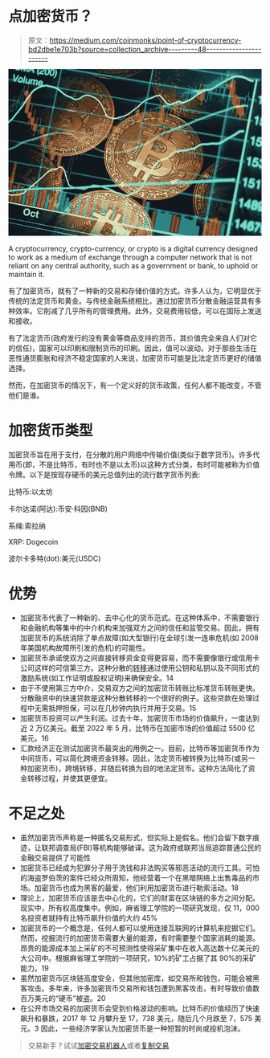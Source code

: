 # 点加密货币？

> 原文：<https://medium.com/coinmonks/point-of-cryptocurrency-bd2dbe1e703b?source=collection_archive---------48----------------------->

![](img/4980b4ef6c780f1c663587f6061ec620.png)

A cryptocurrency, crypto-currency, or crypto is a digital currency designed to work as a medium of exchange through a computer network that is not reliant on any central authority, such as a government or bank, to uphold or maintain it.

有了加密货币，就有了一种新的交易和存储价值的方式。许多人认为，它明显优于传统的法定货币和黄金。与传统金融系统相比，通过加密货币分散金融运营具有多种效率。它削减了几乎所有的管理费用。此外，交易费用较低，可以在国际上发送和接收。

有了法定货币(政府发行的没有黄金等商品支持的货币，其价值完全来自人们对它的信任)，国家可以印刷和限制货币的印刷。因此，值可以波动。对于那些生活在恶性通货膨胀和经济不稳定国家的人来说，加密货币可能是比法定货币更好的储值选择。

然而，在加密货币的情况下，有一个定义好的货币政策，任何人都不能改变，不管他们是谁。

# 加密货币类型

加密货币旨在用于支付，在分散的用户网络中传输价值(类似于数字货币)。许多代用币(即，不是比特币，有时也不是以太币)以这种方式分类，有时可能被称为价值令牌。以下是按现存硬币的美元总值列出的流行数字货币列表:

比特币:以太坊

卡尔达诺(阿达):币安·科因(BNB)

系绳:索拉纳

XRP: Dogecoin

波尔卡多特(dot):美元(USDC)

# 优势

*   加密货币代表了一种新的、去中心化的货币范式。在这种体系中，不需要银行和金融机构等集中的中介机构来加强双方之间的信任和监管交易。因此，拥有加密货币的系统消除了单点故障(如大型银行)在全球引发一连串危机(如 2008 年美国机构故障所引发的危机)的可能性。
*   加密货币承诺使双方之间直接转移资金变得更容易，而不需要像银行或信用卡公司这样的可信第三方。这种分散的[转移](https://www.investopedia.com/terms/t/transfer.asp)通过使用公钥和私钥以及不同形式的激励系统(如工作证明或股权证明)来确保安全。14
*   由于不使用第三方中介，交易双方之间的加密货币转账比标准货币转账更快。分散融资中的快速贷款是这种分散转移的一个很好的例子。这些贷款在处理过程中无需抵押担保，可以在几秒钟内执行并用于交易。15
*   加密货币投资可以产生利润。过去十年，加密货币市场的价值飙升，一度达到近 2 万亿美元。截至 2022 年 5 月，比特币在加密市场的价值超过 5500 亿美元。16
*   汇款经济正在测试加密货币最突出的用例之一。目前，比特币等加密货币作为中间货币，可以简化跨境资金转移。因此，法定货币被转换为比特币(或另一种加密货币)，跨境转移，并随后转换为目的地法定货币。这种方法简化了资金转移过程，并使其更便宜。

# 不足之处

*   虽然加密货币声称是一种匿名交易形式，但实际上是假名。他们会留下数字痕迹，让联邦调查局(FBI)等机构能够破译。这为政府或联邦当局追踪普通公民的金融交易提供了可能性
*   加密货币已经成为犯罪分子用于洗钱和非法购买等邪恶活动的流行工具。可怕的海盗罗伯茨的案件已经众所周知，他经营着一个在黑暗网络上出售毒品的市场。加密货币也成为黑客的最爱，他们利用加密货币进行勒索活动。18
*   理论上，加密货币应该是去中心化的，它们的财富在区块链的多方之间分配。现实中，所有权高度集中。例如，麻省理工学院的一项研究发现，仅 11，000 名投资者就持有比特币飙升价值的大约 45%
*   加密货币的一个概念是，任何人都可以使用连接互联网的计算机来挖掘它们。然而，挖掘流行的加密货币需要大量的能源，有时需要整个国家消耗的能源。昂贵的能源成本加上采矿的不可预测性使得采矿集中在收入高达数十亿美元的大公司中。根据麻省理工学院的一项研究，10%的矿工占据了其 90%的采矿能力。19
*   虽然加密货币区块链高度安全，但其他加密库，如交易所和钱包，可能会被黑客攻击。多年来，许多加密货币交易所和钱包遭到黑客攻击，有时导致价值数百万美元的“硬币”被盗。20
*   在公开市场交易的加密货币会受到价格波动的影响。比特币的价值经历了快速飙升和暴跌，2017 年 12 月攀升至 17，738 美元，随后几个月跌至 7，575 美元。3 因此，一些经济学家认为加密货币是一种短暂的时尚或投机泡沫。

> 交易新手？试试[加密交易机器人](/coinmonks/crypto-trading-bot-c2ffce8acb2a)或者[复制交易](/coinmonks/top-10-crypto-copy-trading-platforms-for-beginners-d0c37c7d698c)